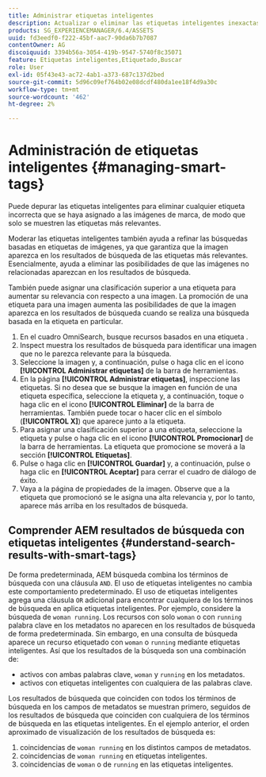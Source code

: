 ```yaml
---
title: Administrar etiquetas inteligentes
description: Actualizar o eliminar las etiquetas inteligentes inexactas para mejorar la relevancia de las etiquetas
products: SG_EXPERIENCEMANAGER/6.4/ASSETS
uuid: fd3eedf0-f222-45bf-aac7-90da6b7b7087
contentOwner: AG
discoiquuid: 3394b56a-3054-419b-9547-5740f8c35071
feature: Etiquetas inteligentes,Etiquetado,Buscar
role: User
exl-id: 05f43e43-ac72-4ab1-a373-687c137d2bed
source-git-commit: 5d96c09ef764b02e08dcdf480da1ee18f4d9a30c
workflow-type: tm+mt
source-wordcount: '462'
ht-degree: 2%

---
```


# Administración de etiquetas inteligentes {#managing-smart-tags}

Puede depurar las etiquetas inteligentes para eliminar cualquier etiqueta incorrecta que se haya asignado a las imágenes de marca, de modo que solo se muestren las etiquetas más relevantes.

Moderar las etiquetas inteligentes también ayuda a refinar las búsquedas basadas en etiquetas de imágenes, ya que garantiza que la imagen aparezca en los resultados de búsqueda de las etiquetas más relevantes. Esencialmente, ayuda a eliminar las posibilidades de que las imágenes no relacionadas aparezcan en los resultados de búsqueda.

También puede asignar una clasificación superior a una etiqueta para aumentar su relevancia con respecto a una imagen. La promoción de una etiqueta para una imagen aumenta las posibilidades de que la imagen aparezca en los resultados de búsqueda cuando se realiza una búsqueda basada en la etiqueta en particular.

1. En el cuadro OmniSearch, busque recursos basados en una etiqueta .
1. Inspect muestra los resultados de búsqueda para identificar una imagen que no le parezca relevante para la búsqueda.
1. Seleccione la imagen y, a continuación, pulse o haga clic en el icono **[!UICONTROL Administrar etiquetas]** de la barra de herramientas.
1. En la página **[!UICONTROL Administrar etiquetas]**, inspeccione las etiquetas. Si no desea que se busque la imagen en función de una etiqueta específica, seleccione la etiqueta y, a continuación, toque o haga clic en el icono **[!UICONTROL Eliminar]** de la barra de herramientas. También puede tocar o hacer clic en el símbolo (**[!UICONTROL X]**) que aparece junto a la etiqueta.
1. Para asignar una clasificación superior a una etiqueta, seleccione la etiqueta y pulse o haga clic en el icono **[!UICONTROL Promocionar]** de la barra de herramientas. La etiqueta que promocione se moverá a la sección **[!UICONTROL Etiquetas]**.
1. Pulse o haga clic en **[!UICONTROL Guardar]** y, a continuación, pulse o haga clic en **[!UICONTROL Aceptar]** para cerrar el cuadro de diálogo de éxito.
1. Vaya a la página de propiedades de la imagen. Observe que a la etiqueta que promocionó se le asigna una alta relevancia y, por lo tanto, aparece más arriba en los resultados de búsqueda.

## Comprender AEM resultados de búsqueda con etiquetas inteligentes {#understand-search-results-with-smart-tags}

De forma predeterminada, AEM búsqueda combina los términos de búsqueda con una cláusula `AND`. El uso de etiquetas inteligentes no cambia este comportamiento predeterminado. El uso de etiquetas inteligentes agrega una cláusula `OR` adicional para encontrar cualquiera de los términos de búsqueda en aplica etiquetas inteligentes. Por ejemplo, considere la búsqueda de `woman running`. Los recursos con solo `woman` o con `running` palabra clave en los metadatos no aparecen en los resultados de búsqueda de forma predeterminada. Sin embargo, en una consulta de búsqueda aparece un recurso etiquetado con `woman` o `running` mediante etiquetas inteligentes. Así que los resultados de la búsqueda son una combinación de:

* activos con ambas palabras clave, `woman` y `running` en los metadatos.
* activos con etiquetas inteligentes con cualquiera de las palabras clave.

Los resultados de búsqueda que coinciden con todos los términos de búsqueda en los campos de metadatos se muestran primero, seguidos de los resultados de búsqueda que coinciden con cualquiera de los términos de búsqueda en las etiquetas inteligentes. En el ejemplo anterior, el orden aproximado de visualización de los resultados de búsqueda es:

1. coincidencias de `woman running` en los distintos campos de metadatos.
1. coincidencias de `woman running` en etiquetas inteligentes.
1. coincidencias de `woman` o de `running` en las etiquetas inteligentes.
